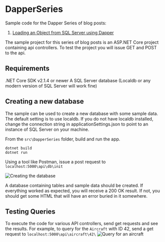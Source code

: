 
# DapperSeries
Sample code for the Dapper Series of blog posts:

1) [Loading an Object from SQL Server using Dapper](https://www.davepaquette.com/archive/2018/01/22/loading-an-object-graph-with-dapper.aspx)

The sample project for this series of blog posts is an ASP.NET Core project containing api controllers. To test the project you will issue GET and POST to the api. 

## Requirements
.NET Core SDK v2.1.4 or newer
A SQL Server database (Localdb or any modern version of SQL Server will work fine)

## Creating a new database
The sample can be used to create a new database with some sample data. The default setting is to use localdb. If you do not have localdb installed, change the connection string in applicationSettings.json to point to an instance of SQL Server on your machine.

From the `src\DapperSeries` folder, build and run the app.

```
dotnet build
dotnet run
```

Using a tool like Postman, issue a post request to `localhost:5000\api\db\init`

![Creating the database](https://user-images.githubusercontent.com/2531875/35258071-5559d10e-ffba-11e7-92ef-06e06fe9b907.png)

A database containing tables and sample data should be created. If everything worked as expected, you will receive a 200 OK result. If not, you should get some HTML that will have an error buried in it somewhere.

## Testing Queries
To execute the code for various API controllers, send get requests and see the results. For example, to query for the `Aircraft` with ID 42, send a get request to `localhost:5000\api\aircraft\42\`
![Query for an aircraft](https://user-images.githubusercontent.com/2531875/35258148-cb31ff00-ffba-11e7-89dd-7975fa080fbc.png)
